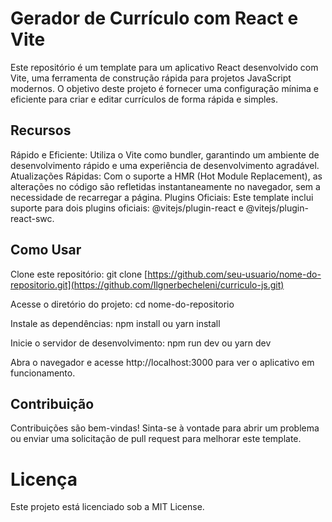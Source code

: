 
# Gerador de Currículo com React e Vite
Este repositório é um template para um aplicativo React desenvolvido com Vite, uma ferramenta de construção rápida para projetos JavaScript modernos. O objetivo deste projeto é fornecer uma configuração mínima e eficiente para criar e editar currículos de forma rápida e simples.

## Recursos
Rápido e Eficiente: Utiliza o Vite como bundler, garantindo um ambiente de desenvolvimento rápido e uma experiência de desenvolvimento agradável.
Atualizações Rápidas: Com o suporte a HMR (Hot Module Replacement), as alterações no código são refletidas instantaneamente no navegador, sem a necessidade de recarregar a página.
Plugins Oficiais: Este template inclui suporte para dois plugins oficiais: @vitejs/plugin-react e @vitejs/plugin-react-swc.
## Como Usar
Clone este repositório: git clone [https://github.com/seu-usuario/nome-do-repositorio.git](https://github.com/Ilgnerbecheleni/curriculo-js.git)

Acesse o diretório do projeto: cd nome-do-repositorio

Instale as dependências: npm install ou yarn install

Inicie o servidor de desenvolvimento: npm run dev ou yarn dev

Abra o navegador e acesse http://localhost:3000 para ver o aplicativo em funcionamento.

## Contribuição
Contribuições são bem-vindas! Sinta-se à vontade para abrir um problema ou enviar uma solicitação de pull request para melhorar este template.

# Licença
Este projeto está licenciado sob a MIT License.






